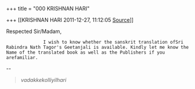 +++
title = "000 KRISHNAN HARI"

+++
[[KRISHNAN HARI	2011-12-27, 11:12:05 [Source](https://groups.google.com/g/bvparishat/c/VYmF8oD-7fk)]]



Respected Sir/Madam,

                  I wish to know whether the sanskrit translation ofSri Rabindra Nath Tagor's Geetanjali is available. Kindly let me know the Name of the translated book as well as the Publishers if you arefamiliar.  

  

  

--  

> *vadakkekolliyilhari*

  

